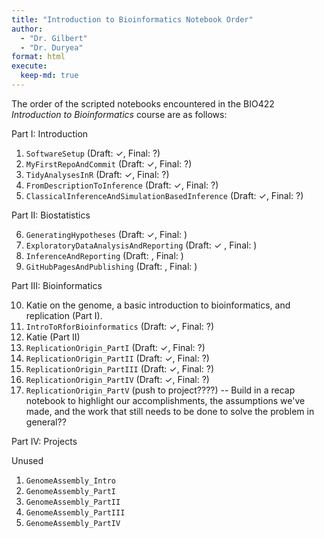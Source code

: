 ```yaml
---
title: "Introduction to Bioinformatics Notebook Order"
author: 
  - "Dr. Gilbert" 
  - "Dr. Duryea"
format: html
execute:
  keep-md: true
---
```






The order of the scripted notebooks encountered in the BIO422 *Introduction to Bioinformatics* course are as follows:

Part I: Introduction

1. `SoftwareSetup` (Draft: $\checkmark$, Final: ?)
2. `MyFirstRepoAndCommit` (Draft: $\checkmark$, Final: ?)
3. `TidyAnalysesInR` (Draft: $\checkmark$, Final: ?)
4. `FromDescriptionToInference` (Draft: $\checkmark$, Final: ?)
5. `ClassicalInferenceAndSimulationBasedInference` (Draft: $\checkmark$, Final: ?)

Part II: Biostatistics

6. `GeneratingHypotheses` (Draft: $\checkmark$, Final: )
7. `ExploratoryDataAnalysisAndReporting` (Draft: $\checkmark$ , Final: )
8. `InferenceAndReporting` (Draft: , Final: )
9. `GitHubPagesAndPublishing` (Draft: , Final: )

Part III: Bioinformatics

10. Katie on the genome, a basic introduction to bioinformatics, and replication (Part I).
11. `IntroToRforBioinformatics` (Draft: $\checkmark$, Final: ?)
12. Katie (Part II)
13. `ReplicationOrigin_PartI` (Draft: $\checkmark$, Final: ?)
14. `ReplicationOrigin_PartII` (Draft: $\checkmark$, Final: ?)
15. `ReplicationOrigin_PartIII` (Draft: $\checkmark$, Final: ?)
16. `ReplicationOrigin_PartIV` (Draft: $\checkmark$, Final: ?)
17. `ReplicationOrigin_PartV` (push to project????) -- Build in a recap notebook to highlight our accomplishments, the assumptions we've made, and the work that still needs to be done to solve the problem in general??

Part IV: Projects

Unused

1. `GenomeAssembly_Intro`
2. `GenomeAssembly_PartI`
3. `GenomeAssembly_PartII`
4. `GenomeAssembly_PartIII`
5. `GenomeAssembly_PartIV`